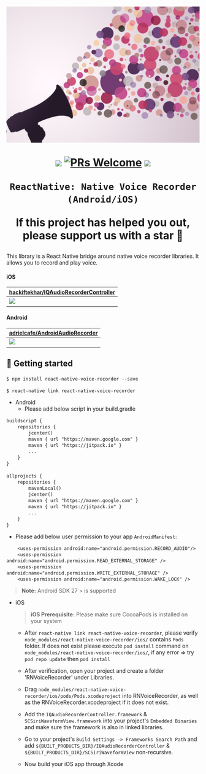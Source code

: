 <h1 align="center">

<p align="center">
  <img src="./assets/hero.png"/>
</p>

<p align="center">
  <a href="https://www.npmjs.com/package/react-native-voice-recorder"><img src="http://img.shields.io/npm/v/react-native-voice-recorder.svg?style=flat" /></a>
  <a href="https://github.com/prscX/react-native-voice-recorder/pulls"><img alt="PRs Welcome" src="https://img.shields.io/badge/PRs-welcome-brightgreen.svg" /></a>
  <a href="https://github.com/prscX/react-native-voice-recorder#License"><img src="https://img.shields.io/npm/l/react-native-voice-recorder.svg?style=flat" /></a>
</p>


    ReactNative: Native Voice Recorder (Android/iOS)

If this project has helped you out, please support us with a star 🌟
</h1>
This library is a React Native bridge around native voice recorder libraries. It allows you to record and play voice.


#### iOS

| **[hackiftekhar/IQAudioRecorderController](https://github.com/hackiftekhar/IQAudioRecorderController)**             |
| ----------------- |
| <img src="https://github.com/sagiwei/SGActionView/raw/master/sheet.png" width="437" />                  |


#### Android

| **[adrielcafe/AndroidAudioRecorder](https://github.com/adrielcafe/AndroidAudioRecorder)**             |
| ----------------- |
| <img src="https://raw.githubusercontent.com/adrielcafe/AndroidAudioRecorder/master/demo.gif" />                  |


## 📖 Getting started

`$ npm install react-native-voice-recorder --save`

`$ react-native link react-native-voice-recorder`


* Android
  * Please add below script in your build.gradle

```
buildscript {
    repositories {
        jcenter()
        maven { url "https://maven.google.com" }
        maven { url "https://jitpack.io" }
        ...
    }
}

allprojects {
    repositories {
        mavenLocal()
        jcenter()
        maven { url "https://maven.google.com" }
        maven { url "https://jitpack.io" }
        ...
    }
}
```

  * Please add below user permission to your app `AndroidManifest`:

```
    <uses-permission android:name="android.permission.RECORD_AUDIO"/>
    <uses-permission android:name="android.permission.READ_EXTERNAL_STORAGE" />
    <uses-permission android:name="android.permission.WRITE_EXTERNAL_STORAGE" />
    <uses-permission android:name="android.permission.WAKE_LOCK" />
```

> **Note:** Android SDK 27 > is supported

* iOS
    > **iOS Prerequisite:** Please make sure CocoaPods is installed on your system

  * After `react-native link react-native-voice-recorder`, please verify `node_modules/react-native-voice-recorder/ios/` contains `Pods` folder. If does not exist please execute `pod install` command on `node_modules/react-native-voice-recorder/ios/`, if any error => try `pod repo update` then `pod install`
  * After verification, open your project and create a folder 'RNVoiceRecorder' under Libraries.
  * Drag `node_modules/react-native-voice-recorder/ios/pods/Pods.xcodeproject` into RNVoiceRecorder, as well as the RNVoiceRecorder.xcodeproject if it does not exist.
  * Add the `IQAudioRecorderController.framework` & `SCSiriWaveformView.framework` into your project's `Embedded Binaries` and make sure the framework is also in linked libraries.
  * Go to your project's `Build Settings -> Frameworks Search Path` and add `${BUILT_PRODUCTS_DIR}/IQAudioRecorderController` & `${BUILT_PRODUCTS_DIR}/SCSiriWaveformView` non-recursive.

  * Now build your iOS app through Xcode

